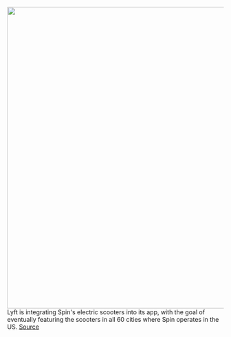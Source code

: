 <img src='https://cdn.vox-cdn.com/thumbor/5As6EEnTMQ8VURGCf4pAYYk8cGo=/0x0:1600x1067/1200x800/filters:focal(672x406:928x662)/cdn.vox-cdn.com/uploads/chorus_image/image/70665307/20210226_1338.0.jpg' width='700px' /><br/>
Lyft is integrating Spin's electric scooters into its app, with the goal of eventually featuring the scooters in all 60 cities where Spin operates in the US.
<a href='https://www.theverge.com/2022/3/24/22993299/spin-lyft-electric-scooter-rent-app-nashville'> Source <a/>